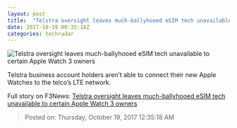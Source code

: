 ```yaml
---
layout: post
title:  "Telstra oversight leaves much-ballyhooed eSIM tech unavailable to certain Apple Watch 3 owners"
date: 2017-10-19 00:35:18Z
categories: techradar
---
```


![Telstra oversight leaves much-ballyhooed eSIM tech unavailable to certain Apple Watch 3 owners](http://cdn.mos.cms.futurecdn.net/Q7G6P2efHn9rdnFAXo7Drg-1200-80.jpg)

Telstra business account holders aren’t able to connect their new Apple Watches to the telco’s LTE network.


Full story on F3News: [Telstra oversight leaves much-ballyhooed eSIM tech unavailable to certain Apple Watch 3 owners](http://www.f3nws.com/n/x4UjNF)

> Posted on: Thursday, October 19, 2017 12:35:18 AM
